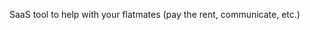 <!--
name: 'flatmat.es'
tools: ['Vue', 'MEAN', 'Socket.IO']
completeness: 0
-->

SaaS tool to help with your flatmates (pay the rent, communicate, etc.)
